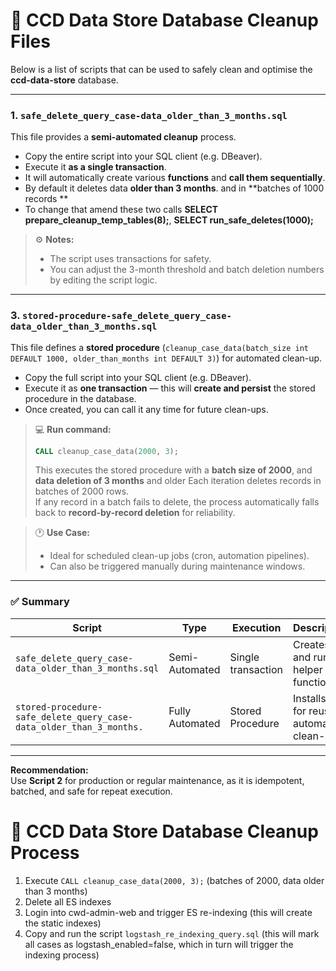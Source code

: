 # 🧹 CCD Data Store Database Cleanup Files

Below is a list of scripts that can be used to safely clean and optimise the **ccd-data-store** database.

---

### 1. `safe_delete_query_case-data_older_than_3_months.sql`

This file provides a **semi-automated cleanup** process.

- Copy the entire script into your SQL client (e.g. DBeaver).  
- Execute it **as a single transaction**.  
- It will automatically create various **functions** and **call them sequentially**.  
- By default it deletes data **older than 3 months**. and in **batches of 1000 records **
- To change that amend these two calls **SELECT prepare_cleanup_temp_tables(8);**, **SELECT run_safe_deletes(1000);**

> ⚙️ **Notes:**
> - The script uses transactions for safety.  
> - You can adjust the 3-month threshold and batch deletion numbers by editing the script logic.

---

### 3. `stored-procedure-safe_delete_query_case-data_older_than_3_months.sql`

This file defines a **stored procedure** (`cleanup_case_data(batch_size int DEFAULT 1000,
    older_than_months int DEFAULT 3)`) for automated clean-up.

- Copy the full script into your SQL client (e.g. DBeaver).  
- Execute it as **one transaction** — this will **create and persist** the stored procedure in the database.  
- Once created, you can call it any time for future clean-ups.

> 💻 **Run command:**
> ```sql
> CALL cleanup_case_data(2000, 3);
> ```
> This executes the stored procedure with a **batch size of 2000**, and **data deletion of 3 months** and older 
> Each iteration deletes records in batches of 2000 rows.  
> If any record in a batch fails to delete, the process automatically falls back to **record-by-record deletion** for reliability.

> 🕐 **Use Case:**
> - Ideal for scheduled clean-up jobs (cron, automation pipelines).  
> - Can also be triggered manually during maintenance windows.

---

### ✅ Summary

| Script | Type | Execution | Description |
|--------|------|------------|--------------|
| `safe_delete_query_case-data_older_than_3_months.sql` | Semi-Automated | Single transaction | Creates and runs helper functions |
| `stored-procedure-safe_delete_query_case-data_older_than_3_months.` | Fully Automated | Stored Procedure | Installs SP for reusable automated clean-ups |

---

**Recommendation:**  
Use **Script 2** for production or regular maintenance, as it is idempotent, batched, and safe for repeat execution.

# 🧹 CCD Data Store Database Cleanup Process
1. Execute `CALL cleanup_case_data(2000, 3);` (batches of 2000, data older than 3 months)
2. Delete all ES indexes
3. Login into cwd-admin-web and trigger ES re-indexing (this will create the static indexes)
4. Copy and run the script `logstash_re_indexing_query.sql` (this will mark all cases as logstash_enabled=false, which in turn will trigger the indexing process)